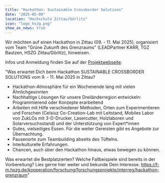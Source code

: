 ```yaml
---
title: "Hackathon: Sustainable Crossborder Solutions"
date: "2025-05-09"
location: "Hochschule Zittau/Görlitz"
icon: "logo_hszg.png"
show_as_news: true
---
```


Wir möchten auf einen Hackathon in Zittau (09. - 11. Mai 2025), organisiert vom Team "Grüne Zukunft des Grenzraums" (LEADPartner KARR, TGZ Bautzen, HSZG Zittau/Görlitz),
hinweisen.

Infos und Anmeldung finden Sie auf der [Projektwebseite](https://f-m.hszg.de/kooperation/forschung/forschungsprojekte/interreg/hackathon-grenzraum).

"Was erwartet Dich beim Hackathon SUSTAINABLE CROSSBORDER SOLUTIONS vom 9. - 11. Mai 2025 in Zittau?

* Hackathon-Atmosphäre für ein Wochenende lang mit vielen Ähnlichgesinnten
* Nachhaltige Lösungen für unsere Dreiländerregion entwickeln: Programmierend oder Konzepte erarbeitend
* Arbeiten mit Hilfe verschiedener Methoden, Orten zum Experimentieren und Forschen (Celsiuz Co-Creation-Lab mit Leitstand,
  Mobiles Labor von ZukLOs mit 3-D-Drucker, Lasercutter, Holzlaboren und Solarversuchsstand) und der Unterstützung von
  Expert*innen
* Gutes, vielseitiges Essen. Für die weiter Gereisten gibt es Angebote zur Übernachtung.
* Pausenorte zum Teambuilding abseits des Tüftelns.
* Interkulturelle Erfahrungen.
* Chancen, auch über den Hackathon hinaus, etwas bewegen zu können.

Was erwartet die Bestplatzierten? Welche Fallbeispiele sind bereits in der Vorbereitung? Lies gerne hier weiter und bekunde Dein
Interesse. https://f-m.hszg.de/kooperation/forschung/forschungsprojekte/interreg/hackathon-grenzraum"